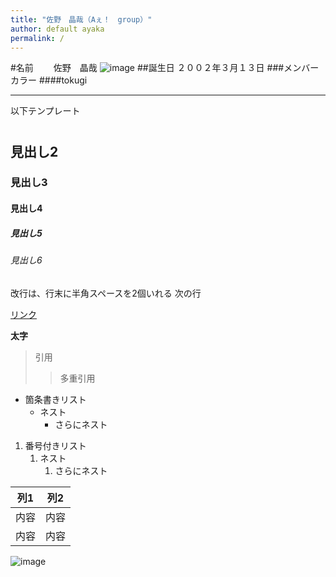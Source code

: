 ```yaml
---
title: "佐野　晶哉（Aぇ！　group）"
author: default ayaka
permalink: /
---
```

#名前　
　佐野　晶哉
![image](../assets/images/EMTJBUGJXNJ3JGI5T45APXEIU4.avif)
##誕生日
２００２年３月１３日
###メンバーカラー
####tokugi




---

以下テンプレート

# 
## 見出し2
### 見出し3
#### 見出し4
##### 見出し5
###### 見出し6

改行は、行末に半角スペースを2個いれる
次の行

[リンク](https://www.google.co.jp/)

**太字**

> 引用
>> 多重引用


- 箇条書きリスト
  - ネスト
    - さらにネスト


1. 番号付きリスト
   1. ネスト
      1. さらにネスト


| 列1  | 列2  |
|-----|-----|
| 内容  | 内容  |
| 内容  | 内容  |

![image](../assets/images/EMTJBUGJXNJ3JGI5T45APXEIU4.avif)
